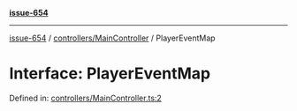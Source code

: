 [**issue-654**](README.md)

***

[issue-654](README.md) / [controllers/MainController](controllers-MainController.md) / PlayerEventMap

# Interface: PlayerEventMap

Defined in: [controllers/MainController.ts:2](https://github.com/typedoc2md/typedoc-plugin-markdown-scratchpad/blob/main/issues/654/src/controllers/MainController.ts#L2)
